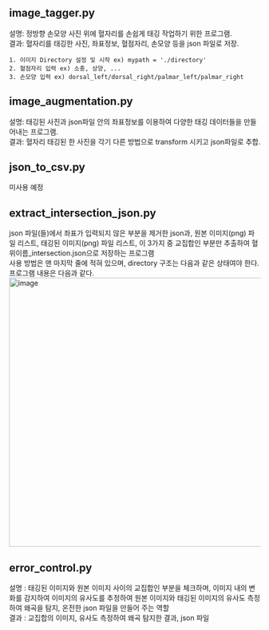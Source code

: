 ## image_tagger.py
설명: 정방향 손모양 사진 위에 혈자리를 손쉽게 태깅 작업하기 위한 프로그램.\
결과: 혈자리를 태깅한 사진, 좌표정보, 혈점자리, 손모양 등을 json 파일로 저장.
    
    1. 이미지 Directory 설정 및 시작 ex) mypath = './directory'
    2. 혈점자리 입력 ex) 소충, 상양, ...
    3. 손모양 입력 ex) dorsal_left/dorsal_right/palmar_left/palmar_right

## image_augmentation.py
설명: 태깅된 사진과 json파일 안의 좌표정보를 이용하여 다양한 태깅 데이터들을 만들어내는 프로그램.\
결과: 혈자리 태깅된 한 사진을 각기 다른 방법으로 transform 시키고 json파일로 추합. 

## json_to_csv.py
미사용 예정

## extract_intersection_json.py
json 파일(들)에서 좌표가 입력되지 않은 부분을 제거한 json과, 원본 이미지(png) 파일 리스트, 태깅된 이미지(png) 파일 리스트, 이 3가지 중 교집합인 부분만 추출하여 혈위이름_intersection.json으로 저장하는 프로그램\
사용 방법은 맨 마지막 줄에 적혀 있으며, directory 구조는 다음과 같은 상태여야 한다. 프로그램 내용은 다음과 같다.
<img width="539" alt="image" src="https://user-images.githubusercontent.com/63584973/90411488-d6db0800-e0e6-11ea-8269-a4c7f826f453.png">


## error_control.py
설명 : 태깅된 이미지와 원본 이미지 사이의 교집합인 부분을 체크하며, 이미지 내의 변화를 감지하여 이미지의 유사도를 추정하여 원본 이미지와 태깅된 이미지의 유사도 측정하여 왜곡을 탐지, 온전한 json 파일을 만들어 주는 역할 <br>
결과 : 교집합의 이미지, 유사도 측정하여 왜곡 탐지한 결과, json 파일 
